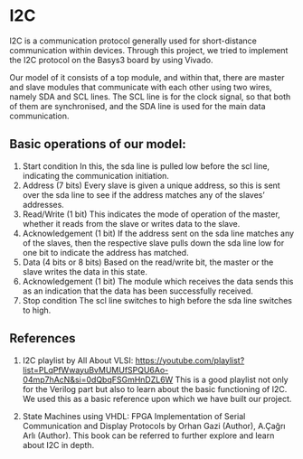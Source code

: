 # I2C
I2C is a communication protocol generally used for short-distance communication within devices. Through this project, we tried to implement the I2C protocol on the Basys3 board by using Vivado.

Our model of it consists of a top module, and within that, there are master and slave modules that communicate with each other using two wires, namely SDA and SCL lines. The SCL line is for the clock signal, so that both of them are synchronised, and the SDA line is used for the main data communication.

## Basic operations of our model:
1. Start condition
In this, the sda line is pulled low before the scl line, indicating the communication initiation.
2. Address (7 bits)
Every slave is given a unique address, so this is sent over the sda line to see if the address matches any of the slaves’ addresses.
3. Read/Write (1 bit)
This indicates the mode of operation of the master, whether it reads from the slave or writes data to the slave.
4. Acknowledgement (1 bit)
If the address sent on the sda line matches any of the slaves, then the respective slave pulls down the sda line low for one bit to indicate the address has matched.
5. Data (4 bits or 8 bits)
Based on the read/write bit, the master or the slave writes the data in this state.
6. Acknowledgement (1 bit)
The module which receives the data sends this as an indication that the data has been successfully received.
7. Stop condition
The scl line switches to high before the sda line switches to high.

## References
1. I2C playlist by All About VLSI:
https://youtube.com/playlist?list=PLqPfWwayuBvMUMUfSPQU6Ao-04mp7hAcN&si=0dQbqFSGmHnDZL6W
This is a good playlist not only for the Verilog part but also to learn about the basic functioning of I2C.
We used this as a basic reference upon which we have built our project.

2. State Machines using VHDL: FPGA Implementation of Serial Communication and Display Protocols
by Orhan Gazi (Author), A.Çağrı Arlı (Author).
This book can be referred to further explore and learn about I2C in depth.
